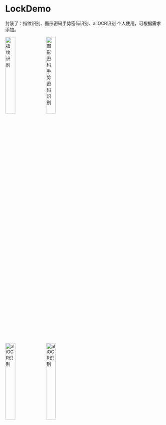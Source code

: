 # LockDemo
封装了：指纹识别、图形密码手势密码识别、aliOCR识别
个人使用，可根据需求添加。

  
 




<img src="https://github.com/wzx54321/LockDemo/blob/master/imgs/take1.gif" title="指纹识别" width="25%" height="25%"/>  
<img src="https://github.com/wzx54321/LockDemo/blob/master/imgs/take2.gif" title="图形密码手势密码识别" width="25%" height="25%"/>  
 <div class='row'>
 <img src="https://github.com/wzx54321/LockDemo/blob/master/imgs/take0.gif" title="aliOCR识别" width="25%" height="25%"/>
   
   <img src="https://github.com/wzx54321/LockDemo/blob/master/imgs/take.gif" title="aliOCR识别" width="25%" height="25%"/>
</div>
